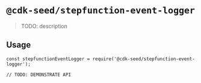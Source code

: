# `@cdk-seed/stepfunction-event-logger`

> TODO: description

## Usage

```
const stepfunctionEventLogger = require('@cdk-seed/stepfunction-event-logger');

// TODO: DEMONSTRATE API
```
